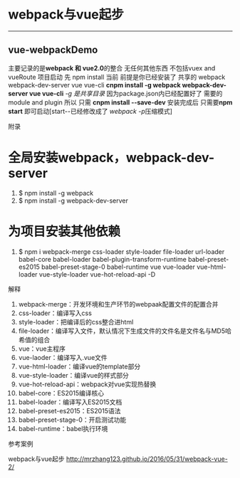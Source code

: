 
**webpack与vue起步**
=============
----------

vue-webpackDemo
---------------

主要记录的是**webpack 和 vue2.0**的整合 无任何其他东西 不包括vuex and vueRoute
项目启动 先 npm install 
当前 前提是你已经安装了 共享的 webpack webpack-dev-server vue vue-cli
**cnpm install -g webpack webpack-dev-server vue vue-cli**
*-g 是共享目录*
因为package.json内已经配置好了 需要的module and plugin 所以 只需
**cnpm  install  --save-dev** 
安装完成后
只需要**npm start** 即可启动[start--已经修改成了 *webpack -p*压缩模式]


附录


# 全局安装webpack，webpack-dev-server

 1. $ npm install -g webpack
 2. $ npm install -g webpack-dev-server

# 为项目安装其他依赖

 1. $ npm i webpack-merge css-loader style-loader file-loader url-loader
    babel-core babel-loader babel-plugin-transform-runtime
    babel-preset-es2015 babel-preset-stage-0 babel-runtime vue
    vue-loader vue-html-loader vue-style-loader vue-hot-reload-api -D


解释

 1. webpack-merge：开发环境和生产环节的webpaak配置文件的配置合并
 2. css-loader：编译写入css
 3. style-loader：把编译后的css整合进html
 4. file-loader：编译写入文件，默认情况下生成文件的文件名是文件名与MD5哈希值的组合
 5. vue：vue主程序
 6. vue-laoder：编译写入.vue文件
 7. vue-html-loader：编译vue的template部分
 8. vue-style-loader：编译vue的样式部分
 9. vue-hot-reload-api：webpack对vue实现热替换
 10. babel-core：ES2015编译核心
 11. babel-loader：编译写入ES2015文档
 12. babel-preset-es2015：ES2015语法
 13. babel-preset-stage-0：开启测试功能
 14. babel-runtime：babel执行环境

参考案例

webpack与vue起步 http://mrzhang123.github.io/2016/05/31/webpack-vue-2/
